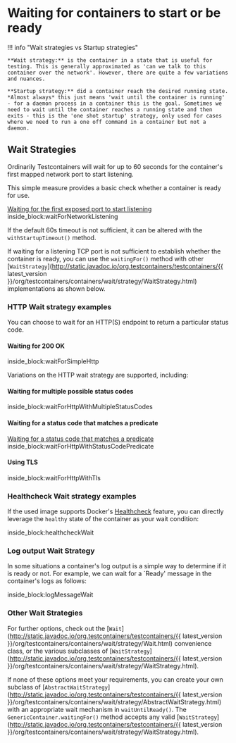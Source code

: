 # Waiting for containers to start or be ready

!!! info "Wait strategies vs Startup strategies"

    **Wait strategy:** is the container in a state that is useful for testing. This is generally approximated as 'can we talk to this container over the network'. However, there are quite a few variations and nuances.
    
    **Startup strategy:** did a container reach the desired running state. *Almost always* this just means 'wait until the container is running' - for a daemon process in a container this is the goal. Sometimes we need to wait until the container reaches a running state and then exits - this is the 'one shot startup' strategy, only used for cases where we need to run a one off command in a container but not a daemon.


## Wait Strategies

Ordinarily Testcontainers will wait for up to 60 seconds for the container's first mapped network port to start listening.

This simple measure provides a basic check whether a container is ready for use.

<!--codeinclude--> 
[Waiting for the first exposed port to start listening](../examples/src/test/java/generic/WaitStrategiesTest.java) inside_block:waitForNetworkListening
<!--/codeinclude-->

If the default 60s timeout is not sufficient, it can be altered with the `withStartupTimeout()` method.

If waiting for a listening TCP port is not sufficient to establish whether the container is ready, you can use the
`waitingFor()` method with other [`WaitStrategy`](http://static.javadoc.io/org.testcontainers/testcontainers/{{ latest_version }}/org/testcontainers/containers/wait/strategy/WaitStrategy.html) implementations as shown below.

### HTTP Wait strategy examples

You can choose to wait for an HTTP(S) endpoint to return a particular status code.

#### Waiting for 200 OK
<!--codeinclude--> 
[](../examples/src/test/java/generic/WaitStrategiesTest.java) inside_block:waitForSimpleHttp
<!--/codeinclude-->

Variations on the HTTP wait strategy are supported, including:

#### Waiting for multiple possible status codes
<!--codeinclude--> 
[](../examples/src/test/java/generic/WaitStrategiesTest.java) inside_block:waitForHttpWithMultipleStatusCodes
<!--/codeinclude-->

#### Waiting for a status code that matches a predicate
<!--codeinclude--> 
[Waiting for a status code that matches a predicate](../examples/src/test/java/generic/WaitStrategiesTest.java) inside_block:waitForHttpWithStatusCodePredicate
<!--/codeinclude-->

#### Using TLS
<!--codeinclude--> 
[](../examples/src/test/java/generic/WaitStrategiesTest.java) inside_block:waitForHttpWithTls
<!--/codeinclude-->

### Healthcheck Wait strategy examples

If the used image supports Docker's [Healthcheck](https://docs.docker.com/engine/reference/builder/#healthcheck) feature, you can directly leverage the `healthy` state of the container as your wait condition:

<!--codeinclude-->
[](../examples/src/test/java/generic/WaitStrategiesTest.java) inside_block:healthcheckWait
<!--/codeinclude-->

### Log output Wait Strategy

In some situations a container's log output is a simple way to determine if it is ready or not.
For example, we can wait for a `Ready' message in the container's logs as follows:

<!--codeinclude-->
[](../examples/src/test/java/generic/WaitStrategiesTest.java) inside_block:logMessageWait
<!--/codeinclude-->

### Other Wait Strategies

For further options, check out the [`Wait`](http://static.javadoc.io/org.testcontainers/testcontainers/{{ latest_version }}/org/testcontainers/containers/wait/strategy/Wait.html) convenience class, or the various subclasses of [`WaitStrategy`](http://static.javadoc.io/org.testcontainers/testcontainers/{{ latest_version }}/org/testcontainers/containers/wait/strategy/WaitStrategy.html). 

If none of these options meet your requirements, you can create your own subclass of 
[`AbstractWaitStrategy`](http://static.javadoc.io/org.testcontainers/testcontainers/{{ latest_version }}/org/testcontainers/containers/wait/strategy/AbstractWaitStrategy.html) with an 
appropriate wait mechanism in `waitUntilReady()`. 
The `GenericContainer.waitingFor()` method accepts any valid [`WaitStrategy`](http://static.javadoc.io/org.testcontainers/testcontainers/{{ latest_version }}/org/testcontainers/containers/wait/strategy/WaitStrategy.html).

